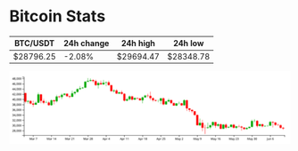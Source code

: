 # Bitcoin Stats

BTC/USDT|24h change|24h high|24h low|
|---|---|---|---|
|$28796.25|-2.08%|$29694.47|$28348.78|

<img src="./chart.svg">
